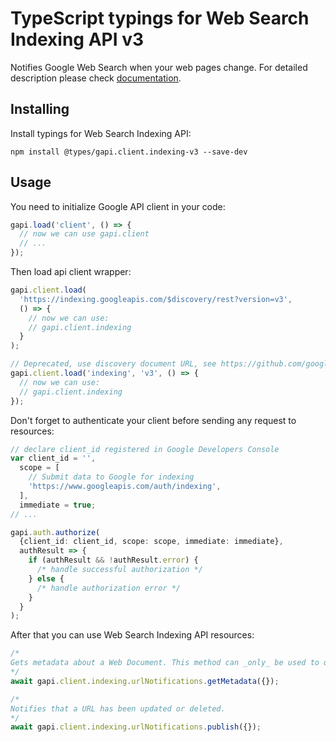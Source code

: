 # TypeScript typings for Web Search Indexing API v3

Notifies Google Web Search when your web pages change.
For detailed description please check [documentation](https://developers.google.com/search/apis/indexing-api/).

## Installing

Install typings for Web Search Indexing API:

```
npm install @types/gapi.client.indexing-v3 --save-dev
```

## Usage

You need to initialize Google API client in your code:

```typescript
gapi.load('client', () => {
  // now we can use gapi.client
  // ...
});
```

Then load api client wrapper:

```typescript
gapi.client.load(
  'https://indexing.googleapis.com/$discovery/rest?version=v3',
  () => {
    // now we can use:
    // gapi.client.indexing
  }
);
```

```typescript
// Deprecated, use discovery document URL, see https://github.com/google/google-api-javascript-client/blob/master/docs/reference.md#----gapiclientloadname----version----callback--
gapi.client.load('indexing', 'v3', () => {
  // now we can use:
  // gapi.client.indexing
});
```

Don't forget to authenticate your client before sending any request to resources:

```typescript
// declare client_id registered in Google Developers Console
var client_id = '',
  scope = [
    // Submit data to Google for indexing
    'https://www.googleapis.com/auth/indexing',
  ],
  immediate = true;
// ...

gapi.auth.authorize(
  {client_id: client_id, scope: scope, immediate: immediate},
  authResult => {
    if (authResult && !authResult.error) {
      /* handle successful authorization */
    } else {
      /* handle authorization error */
    }
  }
);
```

After that you can use Web Search Indexing API resources: <!-- TODO: make this work for multiple namespaces -->

```typescript
/*
Gets metadata about a Web Document. This method can _only_ be used to query URLs that were previously seen in successful Indexing API notifications. Includes the latest `UrlNotification` received via this API.
*/
await gapi.client.indexing.urlNotifications.getMetadata({});

/*
Notifies that a URL has been updated or deleted.
*/
await gapi.client.indexing.urlNotifications.publish({});
```
